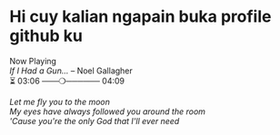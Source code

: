 # **Hi cuy kalian ngapain buka profile github ku**
Now Playing  
*If I Had a Gun...* – Noel Gallagher  
⏳ 03:06 ───❍────── 04:09  

 *Let me fly you to the moon*  
 *My eyes have always followed you around the room*  
 *'Cause you're the only God that I'll ever need* 
<!---
AlfikhoAzka/AlfikhoAzka is a ✨ special ✨ repository because its `README.md` (this file) appears on your GitHub profile.
You can click the Preview link to take a look at your changes.
--->
